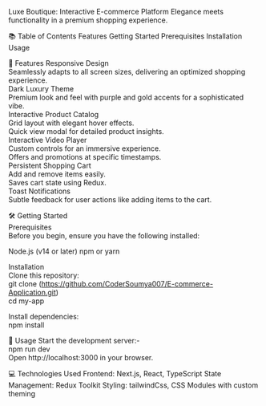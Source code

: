 Luxe Boutique: Interactive E-commerce Platform
Elegance meets functionality in a premium shopping experience.



📚 Table of Contents
Features
Getting Started
Prerequisites
Installation
Usage


🌟 Features
Responsive Design  
Seamlessly adapts to all screen sizes, delivering an optimized shopping experience.  
Dark Luxury Theme  
Premium look and feel with purple and gold accents for a sophisticated vibe.  
Interactive Product Catalog  
Grid layout with elegant hover effects.  
Quick view modal for detailed product insights.  
Interactive Video Player  
Custom controls for an immersive experience.  
Offers and promotions at specific timestamps.  
Persistent Shopping Cart  
Add and remove items easily.  
Saves cart state using Redux.  
Toast Notifications  
Subtle feedback for user actions like adding items to the cart.  


🛠️ Getting Started  
Prerequisites  
Before you begin, ensure you have the following installed:  

Node.js (v14 or later)
npm or yarn

Installation  
Clone this repository:  
git clone (https://github.com/CoderSoumya007/E-commerce-Application.git)  
cd my-app  

Install dependencies:  
npm install

🚀 Usage
Start the development server:-  
npm run dev  
Open http://localhost:3000 in your browser.  


💻 Technologies Used
Frontend: Next.js, React, TypeScript
State Management: Redux Toolkit
Styling: tailwindCss, CSS Modules with custom theming
